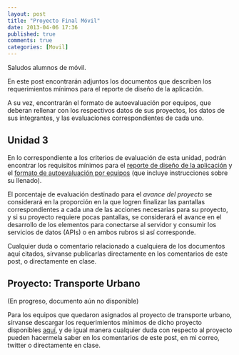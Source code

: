```yaml
---
layout: post
title: "Proyecto Final Móvil"
date: 2013-04-06 17:36
published: true
comments: true
categories: [Movil]
---
```


Saludos alumnos de móvil.

En este post encontrarán adjuntos los documentos que describen los requerimientos mínimos para el reporte de diseño de la aplicación.

A su vez, encontrarán el formato de autoevaluación por equipos, que deberan rellenar con los respectivos datos de sus proyectos, los datos de sus integrantes, y las evaluaciones correspondientes de cada uno.

<!-- more -->

## Unidad 3

En lo correspondiente a los criterios de evaluación de esta unidad, podrán encontrar los requisitos mínimos para el [reporte de diseño de la aplicación](http://dl.dropbox.com/u/1131727/Octopress/ReporteDise%C3%B1oMovil.pdf) y el [formato de autoevaluación por equipos](http://dl.dropbox.com/u/1131727/Octopress/AutoevaluacionEquipos.xlsx) (que incluye instrucciones sobre su llenado).

El porcentaje de evaluación destinado para el _avance del proyecto_ se considerará en la proporción en la que logren finalizar las pantallas correspondientes a cada una de las acciones necesarias para su proyecto, y si su proyecto requiere pocas pantallas, se considerará el avance en el desarrollo de los elementos para conectarse al servidor y consumir los servicios de datos (APIs) o en ambos rubros si así corresponde.

Cualquier duda o comentario relacionado a cualquiera de los documentos aquí citados, sírvanse publicarlas directamente en los comentarios de este post, o directamente en clase.

## Proyecto: Transporte Urbano

(En progreso, documento aún no disponible)

Para los equipos que quedaron asignados al proyecto de transporte urbano, sírvanse descargar los requerimientos mínimos de dicho proyecto disponibles [aquí](#), y de igual manera cualquier duda con respecto al proyecto pueden hacermela saber en los comentarios de este post, en mi correo, twitter o directamente en clase.